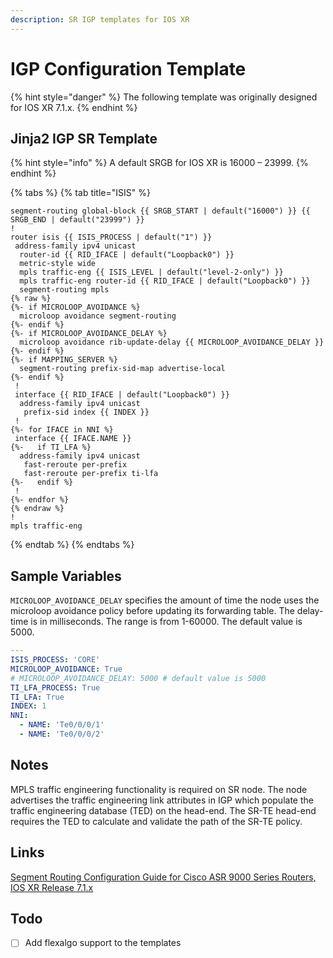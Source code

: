 ```yaml
---
description: SR IGP templates for IOS XR
---
```


# IGP Configuration Template

{% hint style="danger" %}
The following template was originally designed for IOS XR 7.1.x.
{% endhint %}

## Jinja2 IGP SR Template

{% hint style="info" %}
A default SRGB for IOS XR is 16000 – 23999.
{% endhint %}

{% tabs %}
{% tab title="ISIS" %}
```django
segment-routing global-block {{ SRGB_START | default("16000") }} {{ SRGB_END | default("23999") }}
!
router isis {{ ISIS_PROCESS | default("1") }}
 address-family ipv4 unicast
  router-id {{ RID_IFACE | default("Loopback0") }}
  metric-style wide
  mpls traffic-eng {{ ISIS_LEVEL | default("level-2-only") }}
  mpls traffic-eng router-id {{ RID_IFACE | default("Loopback0") }}
  segment-routing mpls
{% raw %}
{%- if MICROLOOP_AVOIDANCE %}
  microloop avoidance segment-routing
{%- endif %}
{%- if MICROLOOP_AVOIDANCE_DELAY %}
  microloop avoidance rib-update-delay {{ MICROLOOP_AVOIDANCE_DELAY }}
{%- endif %}
{%- if MAPPING_SERVER %}
  segment-routing prefix-sid-map advertise-local
{%- endif %}
 !
 interface {{ RID_IFACE | default("Loopback0") }}
  address-family ipv4 unicast
   prefix-sid index {{ INDEX }}
 !
{%- for IFACE in NNI %}
 interface {{ IFACE.NAME }}
{%-   if TI_LFA %}
  address-family ipv4 unicast
   fast-reroute per-prefix
   fast-reroute per-prefix ti-lfa
{%-   endif %}
 !
{%- endfor %}
{% endraw %}
!
mpls traffic-eng
```
{% endtab %}
{% endtabs %}

## Sample Variables

`MICROLOOP_AVOIDANCE_DELAY` specifies the amount of time the node uses the microloop avoidance policy before updating its forwarding table. The delay-time is in milliseconds. The range is from 1-60000. The default value is 5000.

```yaml
---
ISIS_PROCESS: 'CORE'
MICROLOOP_AVOIDANCE: True
# MICROLOOP_AVOIDANCE_DELAY: 5000 # default value is 5000
TI_LFA_PROCESS: True
TI_LFA: True
INDEX: 1
NNI:
  - NAME: 'Te0/0/0/1'
  - NAME: 'Te0/0/0/2'
```

## Notes

MPLS traffic engineering functionality is required on SR node. The node advertises the traffic engineering link attributes in IGP which populate the traffic engineering database (TED) on the head-end. The SR-TE head-end requires the TED to calculate and validate the path of the SR-TE policy.

## Links

[Segment Routing Configuration Guide for Cisco ASR 9000 Series Routers, IOS XR Release 7.1.x](https://www.cisco.com/c/en/us/td/docs/routers/asr9000/software/asr9k-r7-1/segment-routing/configuration/guide/b-segment-routing-cg-asr9000-71x.html)

## Todo

* [ ] Add flexalgo support to the templates
